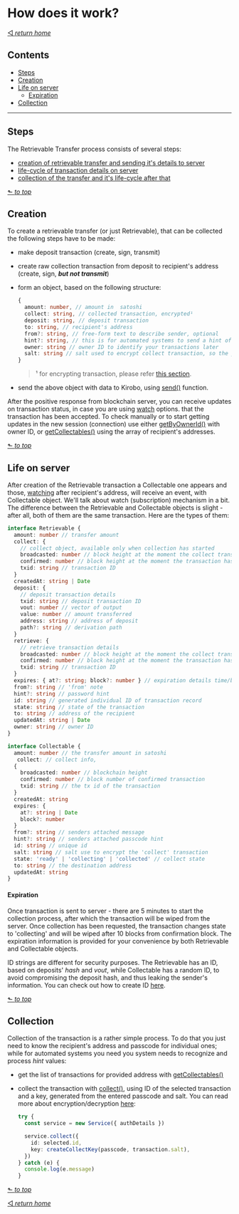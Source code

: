 # How does it work?

[◅ _return home_](README.md)

## Contents

- [Steps](#steps)
- [Creation](#creation)
- [Life on server](#life-on-server)
  - [Expiration](#expiration)
- [Collection](#collection)

---

## Steps

The Retrievable Transfer process consists of several steps:
- [ creation of retrievable transfer and sending it's details to server ](#creation)
- [ life-cycle of transaction details on server ](#life-on-server)
- [ collection of the transfer and it's life-cycle after that ](#collection)

[⬑ _to top_](#how-does-it-work)

## Creation

To create a retrievable transfer (or just Retrievable), that can be collected the following steps have to be made:

- make deposit transaction (create, sign, transmit)
- create raw collection transaction from deposit to recipient's address (create, sign, ___but not transmit___)
- form an object, based on the following structure:

  ```TypeScript
  {
    amount: number, // amount in  satoshi
    collect: string, // collected transaction, encrypted¹
    deposit: string, // deposit transaction
    to: string, // recipient's address
    from?: string, // free-form text to describe sender, optional
    hint?: string, // this is for automated systems to send a hint of passcode to use, thus not revealing either passcode or logic to the Kirobo, optional
    owner: string // owner ID to identify your transactions later
    salt: string // salt used to encrypt collect transaction, so the passcode provided on collect can decrypt collect transaction
  }
  ```
  > ¹ for encrypting transaction, please refer [this section](encryption.md).

- send the above object with data to Kirobo, using [send()](api.md#async-send) function.

After the positive response from blockchain server, you can receive updates on transaction status, in case you are using [watch](query_options.md#watch) options. that the transaction has been accepted. To check manually or to start getting updates in the new session (connection) use either [getByOwnerId()](endpoints.md#async-getbyownerid) with owner ID, or [getCollectables()](endpoints.md#async-getcollectables) using the array of recipient's addresses.

[⬑ _to top_](#how-does-it-work)

## Life on server

After creation of the Retrievable transaction a Collectable one appears and those, [watching](query_options.md#watch) after  recipient's address, will receive an event, with Collectable object. We'll talk about watch (subscription) mechanism in a bit. The difference between the Retrievable and Collectable objects is slight - after all, both of them are the same transaction. Here are the types of them:

```TypeScript
interface Retrievable {
  amount: number // transfer amount
  collect: {
    // collect object, available only when collection has started
    broadcasted: number // block height at the moment the collect transaction has been broadcasted
    confirmed: number // block height at the moment the transaction has been confirmed
    txid: string // transaction ID
  }
  createdAt: string | Date
  deposit: {
    // deposit transaction details
    txid: string // deposit transaction ID
    vout: number // vector of output
    value: number // amount transferred
    address: string // address of deposit
    path?: string // derivation path
  }
  retrieve: {
    // retrieve transaction details
    broadcasted: number // block height at the moment the collect transaction has been broadcasted
    confirmed: number // block height at the moment the transaction has been confirmed
    txid: string // transaction ID
  }
  expires: { at?: string; block?: number } // expiration details time/block height
  from?: string // 'from' note
  hint?: string // password hint
  id: string // generated individual ID of transaction record
  state: string // state of the transaction
  to: string // address of the recipient
  updatedAt: string | Date
  owner: string // owner ID
}

interface Collectable {
  amount: number // the transfer amount in satoshi
   collect: // collect info,
  {
    broadcasted: number // blockchain height
    confirmed: number // block number of confirmed transaction
    txid: string // the tx id of the transaction
  }
  createdAt: string
  expires: {
    at?: string | Date
    block?: number
  }
  from?: string // senders attached message
  hint?: string // senders attached passcode hint
  id: string // unique id
  salt: string // salt use to encrypt the 'collect' transaction
  state: 'ready' | 'collecting' | 'collected' // collect state
  to: string // the destination address
  updatedAt: string
}
```
#### Expiration

Once transaction is sent to server - there are 5 minutes to start the collection process, after which the transaction will be wiped from the server. Once collection has been requested, the transaction changes state to 'collecting' and will be wiped after 10 blocks from confirmation block. The expiration information is provided for your convenience by both Retrievable and Collectable objects.

ID strings are different for security purposes. The Retrievable has an ID, based on deposits' _hash_ and _vout_, while Collectable has a random ID, to avoid compromising the deposit hash, and thus leaking the sender's information. You can check out how to create ID [here](create_retrievable_id.md#create_retrievable_id).

[⬑ _to top_](#how-does-it-work)

## Collection

Collection of the transaction is a rather simple process. To do that you just need to know the recipient's address and passcode for individual ones; while for automated systems you need you system needs to recognize and process _hint_ values:

- get the list of transactions for provided address  with [getCollectables()](endpoints.md#async-getcollectables)
- collect the transaction with [collect()](endpoints.md#async-collect), using ID of the selected transaction and a key, generated from the entered passcode and salt. You can read more about encryption/decryption [here](encryption.md#encryption):

  ```TypeScript
  try {
    const service = new Service({ authDetails })

    service.collect({
      id: selected.id,
      key: createCollectKey(passcode, transaction.salt),
    })
  } catch (e) {
    console.log(e.message)
  }
  ```

[⬑ _to top_](#how-does-it-work)

[◅ _return home_](README.md)

